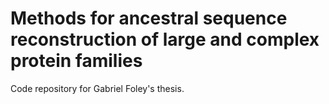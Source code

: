 # Methods for ancestral sequence reconstruction of large and complex protein families

Code repository for Gabriel Foley's thesis.

